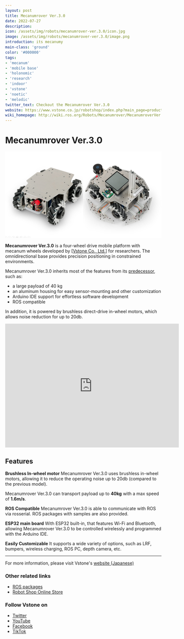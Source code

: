 ```yaml
---
layout: post
title: Mecanumrover Ver.3.0
date: 2022-07-27
description:
icon: /assets/img/robots/mecanumrover-ver.3.0/icon.jpg
image: /assets/img/robots/mecanumrover-ver.3.0/image.png
introduction: its mecanumy
main-class: 'ground'
color: '#000000'
tags:
- 'mecanum'
- 'mobile base'
- 'holonomic'
- 'research'
- 'indoor'
- 'vstone'
- 'noetic'
- 'melodic'
twitter_text: Checkout the Mecanumrover Ver.3.0
website: https://www.vstone.co.jp/robotshop/index.php?main_page=product_info&cPath=156_923&products_id=5345
wiki_homepage: http://wiki.ros.org/Robots/Mecanumrover/MecanumroverVer.3.0
---
```


# Mecanumrover Ver.3.0

![Mecanumrover_Ver.3.0_image](/assets/img/robots/mecanumrover-ver.3.0/image.png)

**Mecanumrover Ver.3.0** is a four-wheel drive mobile platform with mecanum wheels developed by [[Vstone Co., Ltd.](https://www.vstone.co.jp/english/index.html)] for researchers. 
The omnidirectional base provides precision positioning in constrained environments.

Mecanumrover Ver.3.0 inherits most of the features from its [predecessor](http://wiki.ros.org/Robots/Mecanumrover/MecanumroverVer2.1), such as:
- a large payload of 40 kg
- an aluminum housing for easy sensor-mounting and other customization
- Arduino IDE support for effortless software development
- ROS compatible

In addition, it is powered by brushless direct-drive in-wheel motors, which allows noise reduction for up to 20db.

<iframe width="560" height="399"  src="https://www.youtube.com/embed/dvIRSwAOLXo" title="YouTube video player" frameborder="0" allow="accelerometer; autoplay; clipboard-write; encrypted-media; gyroscope; picture-in-picture" allowfullscreen></iframe>

## Features

**Brushless In-wheel motor** 
Mecanumrover Ver.3.0 uses brushless in-wheel motors, allowing it to reduce the operating noise up to 20db (compared to the previous model).

Mecanumrover Ver.3.0 can transport payload up to **40kg** 
with a max speed of **1.6m/s**.

**ROS Compatible**
Mecanumrover Ver.3.0 is able to communicate with ROS via rosserial. ROS packages with samples are also provided. 

**ESP32 main board**
With ESP32 built-in, that features Wi-Fi and Bluetooth, allowing Mecanumrover Ver.3.0 to be controlled wirelessly and programmed with the Arduino IDE.

**Easily Customizable**
It supports a wide variety of options, such as LRF, bumpers, wireless charging, ROS PC, depth camera, etc.

---
For more information, please visit Vstone's [website (Japanese)](https://www.vstone.co.jp/robotshop/index.php?main_page=product_info&cPath=156_923&products_id=5345)

### Other related links
- [ROS packages](https://github.com/vstoneofficial/mecanumrover3_ros)
- [Robot Shop Online Store](https://www.vstone.co.jp/robotshop/index.php?main_page=product_info&cPath=156_923&products_id=5345)

### Follow Vstone on
- [Twitter](https://twitter.com/vstone_) 
- [YouTube](https://www.youtube.com/user/vstonevstone)
- [Facebook](https://www.facebook.com/vstonerobotshop/)
- [TikTok](https://www.tiktok.com/@vstone0804)
